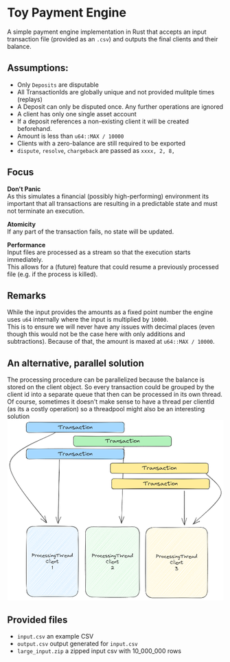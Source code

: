 # Toy Payment Engine

A simple payment engine implementation in Rust that accepts an input transaction file (provided as an `.csv`) and outputs the final clients and their balance.  

## Assumptions:
- Only `Deposits` are disputable
- All TransactionIds are globally unique and not provided mulitple times (replays)
- A Deposit can only be disputed once. Any further operations are ignored
- A client has only one single asset account
- If a deposit references a non-existing client it will be created beforehand.
- Amount is less than `u64::MAX / 10000`
- Clients with a zero-balance are still required to be exported
- `dispute`, `resolve`, `chargeback` are passed as `xxxx, 2, 8,`

## Focus
**Don't Panic**  
As this simulates a financial (possibly high-performing) environment its important that all transactions are resulting in a predictable state and must not terminate an execution.

**Atomicity**  
If any part of the transaction fails, no state will be updated.

**Performance**  
Input files are processed as a stream so that the execution starts immediately.  
This allows for a (future) feature that could resume a previously processed file (e.g. if the process is killed).

## Remarks
While the input provides the amounts as a fixed point number the engine uses `u64` internally where the input is multiplied by `10000`.  
This is to ensure we will never have any issues with decimal places (even though this would not be the case here with only additions and subtractions).
Because of that, the amount is maxed at `u64::MAX / 10000`.


## An alternative, parallel solution
The processing procedure can be parallelized because the balance is stored on the client object.
So every transaction could be grouped by the client id into a separate queue that then can be processed in its own thread.
Of course, sometimes it doesn't make sense to have a thread per clientId (as its a costly operation) so a threadpool might also be an interesting solution
![](queue.png)

## Provided files
- `input.csv` an example CSV
- `output.csv` output generated for `input.csv`
- `large_input.zip` a zipped input csv with 10_000_000 rows